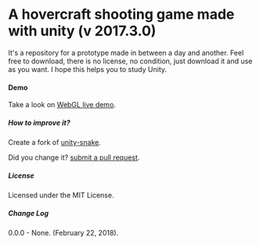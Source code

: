 # A hovercraft shooting game made with unity (v 2017.3.0) #

It's a repository for a prototype made in between a day and another. Feel free to download, there is no license, no condition, just download it and use as you want. I hope this helps you to study Unity.

#### Demo

Take a look on [WebGL live demo]().

##### How to improve it?

Create a fork of [unity-snake](https://github.com/joaokucera/unity-hovercraft/fork). 

Did you change it? [submit a pull request](https://github.com/joaokucera/unity-hovercraft/pull/new/master).

##### License

Licensed under the MIT License.

##### Change Log

0.0.0 - None. (February 22, 2018).
